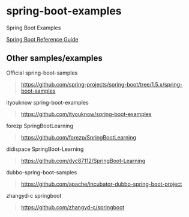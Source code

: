 # spring-boot-examples
Spring Boot Examples

[Spring Boot Reference Guide](https://docs.spring.io/spring-boot/docs/1.5.x/reference/htmlsingle/)

## Other samples/examples

Official spring-boot-samples
> https://github.com/spring-projects/spring-boot/tree/1.5.x/spring-boot-samples

ityouknow spring-boot-examples
> https://github.com/ityouknow/spring-boot-examples

forezp SpringBootLearning
> https://github.com/forezp/SpringBootLearning

didispace SpringBoot-Learning
> https://github.com/dyc87112/SpringBoot-Learning

dubbo-spring-boot-samples
> https://github.com/apache/incubator-dubbo-spring-boot-project

zhangyd-c springboot
> https://github.com/zhangyd-c/springboot

